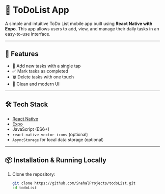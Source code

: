 # 📝 ToDoList App

A simple and intuitive ToDo List mobile app built using **React Native with Expo**. This app allows users to add, view, and manage their daily tasks in an easy-to-use interface.

--- 

## 🚀 Features

- 🧾 Add new tasks with a single tap
- ✅ Mark tasks as completed
- 🗑️ Delete tasks with one touch
- 🎨 Clean and modern UI

---

## 🛠️ Tech Stack

- [React Native](https://reactnative.dev/)
- [Expo](https://expo.dev/)
- JavaScript (ES6+)
- `react-native-vector-icons` (optional)
- `AsyncStorage` for local data storage (optional)

---

## 📦 Installation & Running Locally

1. Clone the repository:
   ```bash
   git clone https://github.com/SnehalProjects/todoList.git
   cd todoList
